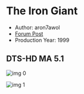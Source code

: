 # The Iron Giant

* Author: aron7awol
* [Forum Post](https://www.avsforum.com/threads/bass-eq-for-filtered-movies.2995212/post-57824822)
* Production Year: 1999

## DTS-HD MA 5.1

![img 0](https://i.imgur.com/jweQzna.jpg)

![img 1](https://i.imgur.com/mvxazhL.jpg)


